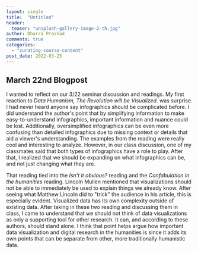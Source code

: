 ```yaml
---
layout: single
title:  "Untitled"
header:
  teaser: "unsplash-gallery-image-2-th.jpg"
author: Dharra Prashad
comments: true
categories:
  - "curating-course-content"
post_date: 2022-03-25
---
```


## March 22nd Blogpost


I wanted to reflect on our 3/22 seminar discussion and readings. My first reaction to *Data Humanism, The Revolution will be Visualized.* was surprise. I had never heard anyone say infographics should be complicated before. I did understand the author's point that by simplifying information to make easy-to-understand infographics, important information and nuance could be lost. Additionally, oversimplified infographics can be even more confusing than detailed infographics due to missing context or details that aid a viewer's understanding. The examples from the reading were really cool and interesting to analyze. However, in our class discussion, one of my classmates said that both types of infographics have a role to play. After that, I realized that we should be expanding on what infographics can be, and not just changing what they are. 


That reading tied into the *Isn't it obvious?* reading and the *Confabulation in the humanities* reading. Lincoln Mullen mentioned that visualizations should not be able to immediately be used to explain things we already know. After seeing what Matthew Lincoln did to "trick" the audience in his article, this is especially evident. Visualized data has its own complexity outside of existing data. After taking in these two reading and discussing them in class, I came to understand that we should not think of data visualizations as only a supporting tool for other research. It can, and according to these authors, should stand alone. I think that point helps argue how important data visualization and digital research in the humanities is since it adds its own points that can be separate from other, more traditionally humanistic data. 